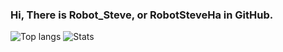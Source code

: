 ### Hi, There is Robot_Steve, or RobotSteveHa in GitHub.

![Top langs](https://github-readme-stats.vercel.app/api/top-langs/?username=RobotSteveHa&line_height=32&hide=visual%20basic)
![Stats](https://github-readme-stats.vercel.app/api?username=RobotSteveHa&show_icons=true&count_private=true&line_height=33.5)
